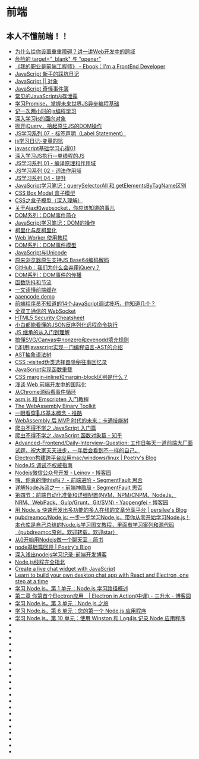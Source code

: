 # 前端

## 本人不懂前端！！
*   [为什么给你设置重重障碍？讲一讲Web开发中的跨域](https://zhuanlan.zhihu.com/p/39466226)
*   [危险的 target="_blank" 与 “opener”](https://paper.seebug.org/538/)
*   [《我的职业是前端工程师》 - Ebook：I'm a FrontEnd Developer ](https://github.com/phodal/fe)
*   [JavaScript 新手的踩坑日记](http://www.cocoachina.com/ios/20170619/19573.html)
*   [JavaScript || 对象](https://segmentfault.com/a/1190000008521798)
*   [JavaScript 奇怪事件簿](https://zhuanlan.zhihu.com/p/33986820)  
*   [常见的JavaScript内存泄露](https://github.com/zhansingsong/js-leakage-patterns)
*   [学习Promise，掌握未来世界JS异步编程基础](http://blog.guowenfh.com/2018/06/04/2018/learning-Promise/)
*   [记一次两小时的js编程学习](http://www.jianshu.com/p/15f2e1e70720)
*   [深入学习js的面向对象](https://www.jianshu.com/p/afdb33d01f6f)
*   [抛开jQuery，拾起原生JS的DOM操作](http://www.cnblogs.com/zjjDaily/p/9214519.html)
*   [JS学习系列 07 - 标签声明（Label Statement）](http://blog.liuxuan.site/2018/03/10/javascript_07_label_statement/)
*   [js学习日记-变量的坑](http://www.cnblogs.com/94pm/p/9174829.html)
*   [javascript基础学习心得01](http://www.cnblogs.com/endymion/p/9165134.html)
*   [深入学习JS执行--单线程的JS](http://www.cnblogs.com/Ry-yuan/p/7865480.html)
*   [JS学习系列 01 - 编译原理和作用域](https://blog.liuxuan.site/2017/02/10/javascript_01_principles_of_compiler/)
*   [JS学习系列 02 - 词法作用域](http://www.jianshu.com/p/47feedd77262)
*   [JS学习系列 04 - 提升](https://segmentfault.com/a/1190000008442442)
*   [JavaScript学习笔记：querySelectorAll 和 getElementsByTagName区别](https://www.w3cplus.com/javascript/querySelectorAll-vs-getElementsByTagName.html)
*   [CSS Box Model 盒子模型](http://www.cnblogs.com/polk6/p/css-boxModel.html)
*   [CSS之盒子模型（深入理解）](http://www.cnblogs.com/JiangLai/p/8595309.html)
*   [关于Ajax和websocket，你应该知道的事儿](http://www.woshipm.com/ucd/1051915.html)
*   [DOM系列：DOM事件简介](https://www.w3cplus.com/javascript/dom-event-intro.html)
*   [JavaScript学习笔记：DOM的操作](https://www.w3cplus.com/javascript/operate-dom.html)
*   [柯里化与反柯里化](http://www.cnblogs.com/walls/p/9357818.html)
*   [Web Worker 使用教程](http://www.ruanyifeng.com/blog/2018/07/web-worker.html)
*   [DOM系列：DOM事件模型](https://www.w3cplus.com/javascript/dom-model.html)
*   [JavaScript与Unicode](http://cjting.me/web2.0/js-and-unicode/)
*   [原来浏览器原生支持JS Base64编码解码](https://www.zhangxinxu.com/wordpress/2018/08/js-base64-atob-btoa-encode-decode/)
*   [GitHub：我们为什么会弃用jQuery？](http://developer.51cto.com/art/201809/583071.htm)
*   [DOM系列：DOM事件的传播](https://www.w3cplus.com/javascript/event-capturing-bubbling-javascript.html?utm_source=tuicool&utm_medium=referral)
*   [函数防抖和节流](http://www.jianshu.com/p/c8b86b09daf0?utm_source=tuicool&utm_medium=referral)
*   [一文读懂前端缓存](https://zhuanlan.zhihu.com/p/44789005?utm_source=tuicool&utm_medium=referral)
*   [aaencode demo](http://utf-8.jp/public/aaencode.html)
*   [前端程序员不知道的14个JavaScript调试技巧，你知道几个？](http://developer.51cto.com/art/201809/583772.htm?utm_source=tuicool&utm_medium=referral)
*   [全双工通信的 WebSocket](https://halfrost.com/websocket/?utm_source=tuicool&utm_medium=referral)
*   [HTML5 Security Cheatsheet](http://html5sec.org/)
*   [小白都能看懂的JSON反序列化远程命令执行](https://mp.weixin.qq.com/s?__biz=MjM5NjA0NjgyMA==&mid=2651068306&idx=2&sn=878c68f74dc3b69762809d18c3851e3c&chksm=bd1f85198a680c0f43d36babd936a62b0265629c0e3b74e86b434f07d584b1bebbf73f7be6d0&mpshare=1&scene=23&srcid=0927oFZpbjFSQWARsnkazD4K#rd)
*   [JS 继承的从入门到理解](https://mp.weixin.qq.com/s?__biz=MzU0OTExNzYwNg==&mid=2247484392&idx=1&sn=98c987fefeee199035270663e5e6fc79&chksm=fbb58821ccc20137403540702cda63d6cf8ed6fbddb00afd8b92358c52215faae6ce01c67a9c&token=1831638337&lang=zh_CN&rd2werd=1&utm_source=tuicool&utm_medium=referral)
*   [搞懂SVG/Canvas中nonzero和evenodd填充规则](https://www.zhangxinxu.com/wordpress/2018/10/nonzero-evenodd-fill-mode-rule/)
*   [[译]用javascript实现一门编程语言-AST的介绍](https://juejin.im/post/5b6e86546fb9a04f9a5d066f?utm_source=tuicool&utm_medium=referral)
*   [AST抽象语法树](http://web.jobbole.com/95171/?utm_source=tuicool&utm_medium=referral)
*   [CSS :visited伪类选择器隐秘往事回忆录](https://www.zhangxinxu.com/wordpress/2018/10/css-visited-pseudo-class/)
*   [JavaScript实现函数重载](http://blog.liuxuan.site/2018/08/29/javascript_function_overload/?utm_source=tuicool&utm_medium=referral)
*   [CSS margin-inline和margin-block区别是什么？](https://www.zhangxinxu.com/wordpress/2018/10/diff-css-margin-inline-margin-block/)
*   [浅谈 Web 前端开发中的国际化](https://mp.weixin.qq.com/s/vqzvn-mwiFQmfPyuukPSWw?utm_source=tuicool&utm_medium=referral)
*   [从Chrome源码看事件循环](https://www.yinchengli.com/2018/11/04/chrome-event-loop/?utm_source=tuicool&utm_medium=referral)
*   [asm.js 和 Emscripten 入门教程](http://www.ruanyifeng.com/blog/2017/09/asmjs_emscripten.html)
*   [The WebAssembly Binary Toolkit](https://github.com/WebAssembly/wabt)
*   [一眼看穿👀JS基本概念 - 推酷](https://segmentfault.com/a/1190000017305051?utm_source=tuicool&utm_medium=referral)
*   [WebAssembly 后 MVP 时代的未来：卡通技能树](https://zhuanlan.zhihu.com/p/47966773)
*   [爬虫不得不学之 JavaScript 入门篇](https://zhuanlan.zhihu.com/p/56619530)
*   [爬虫不得不学之 JavaScript 函数对象篇 - 知乎](https://zhuanlan.zhihu.com/p/56734873)
*   [Advanced-Frontend/Daily-Interview-Question: 工作日每天一道前端大厂面试题，祝大家天天进步，一年后会看到不一样的自己。](https://github.com/Advanced-Frontend/Daily-Interview-Question)
*   [Electron构建跨平台应用mac/windows/linux | Poetry's Blog](http://blog.poetries.top/2019/01/06/electron-summary/)
*   [NodeJS 调试不权威指南](https://mp.weixin.qq.com/s/NR9fk6_6EVJ5w5ZB4ePuQw)
*   [Nodejs微信公众号开发 - Leinov - 博客园](https://www.cnblogs.com/leinov/p/9944994.html)
*   [嗨，你真的懂this吗？ - 前端进阶 - SegmentFault 思否](https://segmentfault.com/a/1190000018630013)
*   [详解NodeJs流之一 - 前端神盾局 - SegmentFault 思否](https://segmentfault.com/a/1190000018343723)
*   [第四节：前端自动化准备和详细配置(NVM、NPM/CNPM、NodeJs、NRM、WebPack、Gulp/Grunt、Git/SVN) - Yaopengfei - 博客园](https://www.cnblogs.com/yaopengfei/p/7551647.html)
*   [用 Node.js 快速开发出多功能的多人在线的文章分享平台 | persilee's Blog](https://h.lishaoy.net/adonisjs.html)
*   [pubdreamcc/Node.js: 一步一步学习Node.js，带你从零开始学习Node.js！本仓库是自己总结的Node.js学习图文教程，里面有学习案列和源代码（pubdreamcc原创，欢迎转载，欢迎star）](https://github.com/pubdreamcc/Node.js)
*   [从0开始用Nodejs做一个聊天室 - 简书](https://www.jianshu.com/p/b608a765519a)
*   [node基础篇回顾 | Poetry's Blog](http://blog.poetries.top/2019/03/09/node-base-review/)
*   [深入浅出nodejs学习记录-前端开发博客](http://caibaojian.com/nodejs-book-record.html)
*   [Node.js线程完全指北](https://mp.weixin.qq.com/s/CvouPP1WgA63S38L2lhvtw)
*   [Create a live chat widget with JavaScript](https://pusher.com/tutorials/chat-widget-javascript)
*   [Learn to build your own desktop chat app with React and Electron, one step at a time](https://www.freecodecamp.org/news/build-a-desktop-chat-app-with-react-electron-and-chatkit-744d168e6f2f/)
*   [学习 Node.js，第 1 单元：Node.js 学习路径概述](https://www.ibm.com/developerworks/cn/opensource/os-learn-node-unit-1-overview-nodejs-learning-path/index.html?ca=drs-&utm_source=tuicool&utm_medium=referral)
*   [第二章 你第首个Electron应用　| Electron in Action(中译) - 三升水 - 博客园](https://www.cnblogs.com/sanshengshui/p/11066103.html)
*   [学习 Node.js，第 3 单元：Node.js 之旅](https://www.ibm.com/developerworks/cn/opensource/os-learn-nodejs-tour-node/index.html)
*   [学习 Node.js，第 6 单元：您的第一个 Node.js 应用程序](https://www.ibm.com/developerworks/cn/opensource/os-tutorials-learn-nodejs-your-first-node-application/index.html?ca=drs-&utm_source=tuicool&utm_medium=referral)
*   [学习 Node.js，第 10 单元：使用 Winston 和 Log4js 记录 Node 应用程序](https://www.ibm.com/developerworks/cn/opensource/os-tutorials-learn-nodejs-winston/index.html?ca=drs-&utm_source=tuicool&utm_medium=referral)
*   []()
*   []()
*   []()
*   []()
*   []()
*   []()
*   []()
*   []()
*   []()
*   []()
*   []()
*   []()
*   []()
*   []()
*   []()
*   []()
*   []()
*   []()
*   []()
*   []()
*   []()

